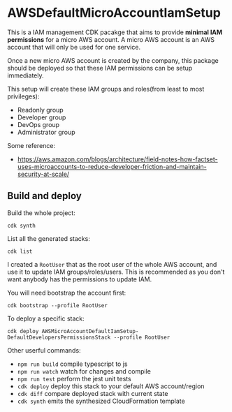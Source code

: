# AWSDefaultMicroAccountIamSetup

This is a IAM management CDK pacakge that aims to provide __minimal IAM permissions__ for a micro AWS account.
A micro AWS account is an AWS account that will only be used for one service.

Once a new micro AWS account is created by the company, this package should be deployed so that these IAM permissions can be setup immediately. 

This setup will create these IAM groups and roles(from least to most privileges):

* Readonly group
* Developer group
* DevOps group
* Administrator group

Some reference:
* https://aws.amazon.com/blogs/architecture/field-notes-how-factset-uses-microaccounts-to-reduce-developer-friction-and-maintain-security-at-scale/

## Build and deploy

Build the whole project:  

```
cdk synth  
```

List all the generated stacks:  
```
cdk list
```

I created a `RootUser` that as the root user of the whole AWS account, and use it to update IAM groups/roles/users.
This is recommended as you don't want anybody has the permissions to update IAM.

You will need bootstrap the account first:

```
cdk bootstrap --profile RootUser 
```

To deploy a specific stack:  
```
cdk deploy AWSMicroAccountDefaultIamSetup-DefaultDevelopersPermissionsStack --profile RootUser
```

Other userful commands:  
* `npm run build`   compile typescript to js
* `npm run watch`   watch for changes and compile
* `npm run test`    perform the jest unit tests
* `cdk deploy`      deploy this stack to your default AWS account/region
* `cdk diff`        compare deployed stack with current state
* `cdk synth`       emits the synthesized CloudFormation template
